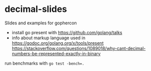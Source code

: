 # decimal-slides
Slides and examples for gophercon
- install go present with https://github.com/golang/talks
- info about markup language used in https://godoc.org/golang.org/x/tools/present
https://stackoverflow.com/questions/1089018/why-cant-decimal-numbers-be-represented-exactly-in-binary


run benchmarks with `go test -bench=.`
